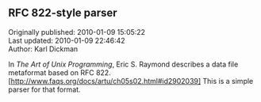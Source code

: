 ## RFC 822-style parser  
Originally published: 2010-01-09 15:05:22  
Last updated: 2010-01-09 22:46:42  
Author: Karl Dickman  
  
In *The Art of Unix Programming*, Eric S. Raymond describes a data file metaformat based on RFC 822.  [http://www.faqs.org/docs/artu/ch05s02.html#id2902039]  This is a simple parser for that format.